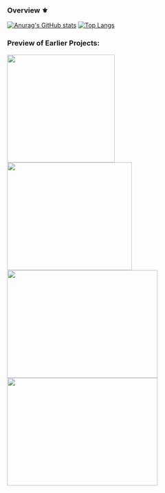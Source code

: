 ### Overview ⚜

[![Anurag's GitHub stats](https://github-readme-stats.vercel.app/api?username=Emylkk&show_icons=true&count_private=true&theme=radical)](https://github.com/Emylkk/github-readme-stats)
[![Top Langs](https://github-readme-stats.vercel.app/api/top-langs/?username=Emylkk&layout=compact)](https://github.com/Emylkk/github-readme-stats)

### **Preview of Earlier Projects**:
<img src="https://user-images.githubusercontent.com/33014935/163364398-fed78654-09a8-4fad-83d4-faf049d92328.png" width="250" height="250" style="margin-right:10px !important;"/><img src="https://user-images.githubusercontent.com/33014935/163365606-7515e282-7275-4223-b555-434785aeb7c1.png" width="290" height="250"/>
<img src="https://user-images.githubusercontent.com/33014935/163376820-106044e1-9034-427e-a173-96cd9a9db207.png" width="350" height="250"/>
<img src="https://user-images.githubusercontent.com/33014935/163379859-dee64341-76b8-43fd-9c42-9a6bdb7bcbd1.png" width="350" height="250"/>



